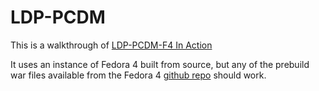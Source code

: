 # LDP-PCDM

This is a walkthrough of [LDP-PCDM-F4 In Action](https://wiki.duraspace.org/display/FEDORA4x/LDP-PCDM-F4+In+Action)

It uses an instance of Fedora 4 built from source, but any of the prebuild war files available from the Fedora 4
[github repo](https://github.com/fcrepo4/fcrepo4/releases) should work.

